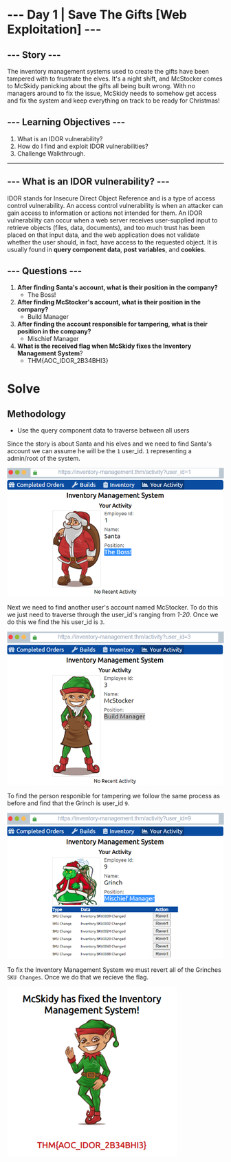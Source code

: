 # --- Day 1 | Save The Gifts [Web Exploitation] ---
## --- Story ---
The inventory management systems used to create the gifts have been tampered with to frustrate the elves. It's a night shift, and McStocker comes to McSkidy panicking about the gifts all being built wrong. With no managers around to fix the issue, McSkidy needs to somehow get access and fix the system and keep everything on track to be ready for Christmas!

## --- Learning Objectives ---
1. What is an IDOR vulnerability?
2. How do I find and exploit IDOR vulnerabilities?
3. Challenge Walkthrough.
   
---

## --- What is an IDOR vulnerability? ---
IDOR stands for Insecure Direct Object Reference and is a type of access control vulnerability. An access control vulnerability is when an attacker can gain access to information or actions not intended for them. An IDOR vulnerability can occur when a web server receives user-supplied input to retrieve objects (files, data, documents), and too much trust has been placed on that input data, and the web application does not validate whether the user should, in fact, have access to the requested object. It is usually found in **query component data**, **post variables**, and **cookies**.

## --- Questions --- 
1. **After finding Santa's account, what is their position in the company?**
    - The Boss!
2. **After finding McStocker's account, what is their position in the company?**
    - Build Manager
3. **After finding the account responsible for tampering, what is their position in the company?**
    - Mischief Manager
4. **What is the received flag when McSkidy fixes the Inventory Management System**?
    - THM{AOC_IDOR_2B34BHI3}


# Solve
## Methodology
- Use the query component data to traverse between all users

Since the story is about Santa and his elves and we need to find Santa's account we can assume he will be the `1` user_id. `1` representing a admin/root of the system. 

![Santa's Account](images/santa.PNG)

Next we need to find another user's account named McStocker. To do this we just need to traverse through the user_id's ranging from *1-20*. Once we do this we find the his user_id is `3`.

![McStocker's Account](images/mcstocker.PNG)

To find the person responible for tampering we follow the same process as before and find that the Grinch is user_id `9`.

![The Grinch's Account](images/grinch.PNG)

To fix the Inventory Management System we must revert all of the Grinches `SKU Changes`. Once we do that we recieve the flag.

![McSkidy's Flag](images/mcskidy.PNG)